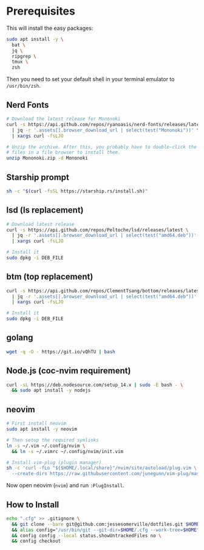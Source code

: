 # Prerequisites

This will install the easy packages:

```sh
sudo apt install -y \
  bat \
  jq \
  ripgrep \
  tmux \
  zsh
```

Then you need to set your default shell in your terminal emulator to
`/usr/bin/zsh`.

## Nerd Fonts

```sh
# Download the latest release for Mononoki
curl -s https://api.github.com/repos/ryanoasis/nerd-fonts/releases/latest \
  | jq -r '.assets[].browser_download_url | select(test("Mononoki"))' \
  | xargs curl -fsLJO

# Unzip the archive. After this, you probably have to double-click the
# files in a file browser to install them.
unzip Mononoki.zip -d Mononoki
```

## Starship prompt

```sh
sh -c "$(curl -fsSL https://starship.rs/install.sh)"
```

## lsd (ls replacement)

```sh
# Download latest release
curl -s https://api.github.com/repos/Peltoche/lsd/releases/latest \
  | jq -r '.assets[].browser_download_url | select(test("amd64.deb"))' \
  | xargs curl -fsLJO

# Install it
sudo dpkg -i DEB_FILE
```

## btm (top replacement)

```sh
curl -s https://api.github.com/repos/ClementTsang/bottom/releases/latest \
  | jq -r '.assets[].browser_download_url | select(test("amd64.deb"))' \
  | xargs curl -fsLJO

# Install it
sudo dpkg -i DEB_FILE
```

## golang

```sh
wget -q -O - https://git.io/vQhTU | bash
```

## Node.js (coc-nvim requirement)

```sh
curl -sL https://deb.nodesource.com/setup_14.x | sudo -E bash - \
  && sudo apt install -y nodejs
```

## neovim

```sh
# First install neovim
sudo apt install -y neovim

# Then setup the required symlinks
ln -s ~/.vim ~/.config/nvim \
  && ln -s ~/.vimrc ~/.config/nvim/init.vim

# Install vim-plug (plugin manager)
sh -c 'curl -fLo "${$HOME/.local/share}"/nvim/site/autoload/plug.vim \
  --create-dirs https://raw.githubusercontent.com/junegunn/vim-plug/master/plug.vim'
```

Now open neovim (`nvim`) and run `:PlugInstall`.

## How to Install

```sh
echo ".cfg" >> .gitignore \
  && git clone --bare git@github.com:jessesomerville/dotfiles.git $HOME/.cfg \
  && alias config="/usr/bin/git --git-dir=$HOME/.cfg --work-tree=$HOME" \
  && config config --local status.showUntrackedFiles no \
  && config checkout
```
